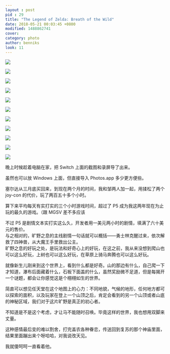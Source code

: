 ```yaml
---
layout : post
pid : 29
title: "The Legend of Zelda: Breath of the Wild"
date: 2018-05-21 00:03:45 +0800
modified: 1488862741
cover: 
category: photo
author: benniks
look: 11
---
```


![][image-1]

![][image-2]

![][image-3]

![][image-4]

![][image-5]

![][image-6]

![][image-7]

![][image-8]

![][image-9]

![][image-10]

![][image-11]

晚上时候趁着电脑在家，把 Switch 上面的截图和录屏导了出来。

虽然也可以放 Windows 上面，但直接导入 Photos.app 多少更方便些。

塞尔达从三月底买回来，到现在两个月的时间，我和邹两人加一起，用揉松了两个 joy-con 的代价，玩了两百五十多个小时。

算下来平均每天有实打实的三个小时游戏时间，超过了 P5 成为我这两年现在为止玩的最久的游戏。（跟 MGSV 差不多应该

不过 P5 是剧情文本实打实这么久，开发者用一美元两小时的剧情，填满了六十美元的售价。  
与之相对的，旷野之息的主线剧情一句话就可以概括——勇士林克醒过来，依次解救了四神兽，从大魔王手里救出公主。  
旷野之息的好玩之处，是玩法和好奇心上的好玩，在这之前，我从来没想到爬山也可以这么好玩，上树也可以这么好玩，在草原上骑马奔腾也可以这么好玩。

就像新生儿刚来到这个世界上，看到什么都是好奇。山的那边有什么，自己爬一下才知道，瀑布后面藏着什么，石板下面盖的什么，虽然奖励微不足道，但是每揭开一个谜题，都会让你感觉这是个栩栩如生的世界。

简直可以想见任天堂在这个地图上的心力：不同地貌，气候的地形，任何地方都可以探索的面积，以及玩家在登上一个山顶之后，肯定会看到的另一个山顶或者山底的神秘区域，我们对于这片旷野是真正的初心者。

不知道是不是这个考虑，才让马不能随时召唤。毕竟这样的世界，我也想用双脚来丈量。

这种感情最后变的难以割舍，打完盖农各种眷恋，传送回到复苏的那个神庙里面，结果里面蹦出来个呀哈哈，对我说改天见。

我就傻呵呵一直看着他。

[image-1]:	https://ws3.sinaimg.cn/large/006tKfTcgy1fri938wjq8j30zk0k00ww.jpg
[image-2]:	https://ws2.sinaimg.cn/large/006tKfTcgy1fri938obpdj30zk0k0tfj.jpg
[image-3]:	https://ws1.sinaimg.cn/large/006tKfTcgy1fri938hs83j30zk0k0tbv.jpg
[image-4]:	https://ws4.sinaimg.cn/large/006tKfTcgy1fri938bqfyj30zk0k0tbi.jpg
[image-5]:	https://ws4.sinaimg.cn/large/006tKfTcgy1fri936lb7dj30zk0k0n48.jpg
[image-6]:	https://ws1.sinaimg.cn/large/006tKfTcgy1fri9386445j30zk0k0tcx.jpg
[image-7]:	https://ws3.sinaimg.cn/large/006tKfTcgy1fri937y8osj30zk0k0q73.jpg
[image-8]:	https://ws3.sinaimg.cn/large/006tKfTcgy1fri936dxwmj30zk0k0tek.jpg
[image-9]:	https://ws2.sinaimg.cn/large/006tKfTcgy1fri9365lyuj30zk0k0dmv.jpg
[image-10]:	https://ws4.sinaimg.cn/large/006tKfTcgy1fri935yan7j30zk0k0gpr.jpg
[image-11]:	https://ws1.sinaimg.cn/large/006tKfTcgy1fri97rzjzlj31kw0w0nph.jpg